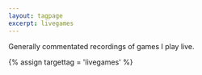 ```yaml
---
layout: tagpage
excerpt: livegames
---
```

Generally commentated recordings of games I play live.

{% assign targettag = 'livegames' %}
